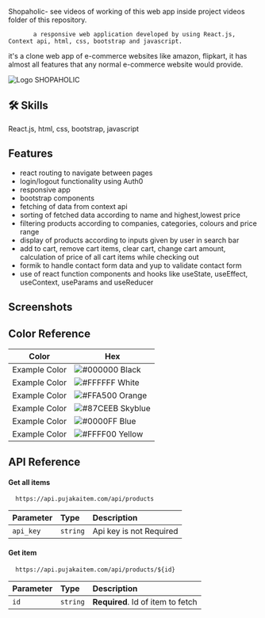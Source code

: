 
 
  Shopaholic- 
  see videos of working of this web app inside project videos folder of this repository.


           a responsive web application developed by using React.js, Context api, html, css, bootstrap and javascript.


   it's a clone web app of e-commerce websites like amazon, flipkart, it has almost all features that any normal e-commerce website would provide.


  
![Logo](https://cdn-icons-png.flaticon.com/128/825/825561.png)  SHOPAHOLIC


## 🛠 Skills
React.js, html, css, bootstrap, javascript


## Features

  * react routing to navigate between pages
   * login/logout functionality using Auth0
   * responsive app
   * bootstrap components 
   * fetching of data from context api
   * sorting of fetched data according to name and highest,lowest price
   * filtering products according to companies, categories, colours and price range
   * display of products according to inputs given by user in search bar
   * add to cart, remove cart items, clear cart, change cart amount, calculation of price of all cart items while checking out
   * formik to handle contact form data and yup to validate contact form
   * use of react function components and hooks like useState, useEffect, useContext, useParams and useReducer


## Screenshots



## Color Reference

| Color             | Hex                                                                |
| ----------------- | ------------------------------------------------------------------ |
| Example Color | ![#000000](https://via.placeholder.com/10/000000?text=+) Black |
| Example Color | ![#FFFFFF](https://via.placeholder.com/10/FFFFFF?text=+) White|
| Example Color | ![#FFA500](https://via.placeholder.com/10/FFA500?text=+) Orange|
| Example Color | ![#87CEEB](https://via.placeholder.com/10/87CEEB?text=+) Skyblue|
| Example Color | ![#0000FF](https://via.placeholder.com/10/0000FF?text=+) Blue|
| Example Color | ![#FFFF00](https://via.placeholder.com/10/FFFF00?text=+) Yellow|




## API Reference

#### Get all items

```http
  https://api.pujakaitem.com/api/products
```

| Parameter | Type     | Description                |
| :-------- | :------- | :------------------------- |
| `api_key` | `string` | Api key is not Required |

#### Get item

```http
  https://api.pujakaitem.com/api/products/${id}
```

| Parameter | Type     | Description                       |
| :-------- | :------- | :-------------------------------- |
| `id`      | `string` | **Required**. Id of item to fetch |


